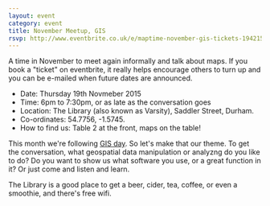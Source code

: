 ```yaml
---
layout: event
category: event
title: November Meetup, GIS
rsvp: http://www.eventbrite.co.uk/e/maptime-november-gis-tickets-19421575455
---
```


A time in November to meet again informally and talk about maps. If you book a "ticket" on eventbrite, it really helps encourage others to turn up and you can be e-mailed when future dates are announced.

* Date: Thursday 19th Novmeber 2015
* Time: 6pm to 7:30pm, or as late as the conversation goes
* Location: The Library (also known as Varsity), Saddler Street, Durham.
* Co-ordinates: 54.7756, -1.5745.
* How to find us: Table 2 at the front, maps on the table!

This month we're following [GIS day](http://www.gisday.com/). So let's make that our theme. To get the conversation, what geospatial data manipulation or analyzng do you like to do? Do you want to show us what software you use, or a great function in it? Or just come and listen and learn.

The Library is a good place to get a beer, cider, tea, coffee, or even a smoothie, and there's free wifi.
